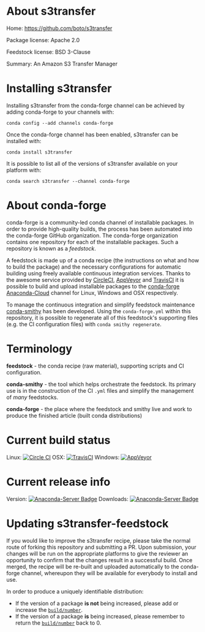 About s3transfer
================

Home: https://github.com/boto/s3transfer

Package license: Apache 2.0

Feedstock license: BSD 3-Clause

Summary: An Amazon S3 Transfer Manager



Installing s3transfer
=====================

Installing s3transfer from the conda-forge channel can be achieved by adding conda-forge to your channels with:

```
conda config --add channels conda-forge
```

Once the conda-forge channel has been enabled, s3transfer can be installed with:

```
conda install s3transfer
```

It is possible to list all of the versions of s3transfer available on your platform with:

```
conda search s3transfer --channel conda-forge
```


About conda-forge
=================

conda-forge is a community-led conda channel of installable packages.
In order to provide high-quality builds, the process has been automated into the
conda-forge GitHub organization. The conda-forge organization contains one repository 
for each of the installable packages. Such a repository is known as a *feedstock*.

A feedstock is made up of a conda recipe (the instructions on what and how to build
the package) and the necessary configurations for automatic building using freely
available continuous integration services. Thanks to the awesome service provided by
[CircleCI](https://circleci.com/), [AppVeyor](http://www.appveyor.com/)
and [TravisCI](https://travis-ci.org/) it is possible to build and upload installable
packages to the [conda-forge](https://anaconda.org/conda-forge)
[Anaconda-Cloud](http://docs.anaconda.org/) channel for Linux, Windows and OSX respectively.

To manage the continuous integration and simplify feedstock maintenance
[conda-smithy](http://github.com/conda-forge/conda-smithy) has been developed.
Using the ``conda-forge.yml`` within this repository, it is possible to regenerate all of
this feedstock's supporting files (e.g. the CI configuration files) with ``conda smithy regenerate``.


Terminology
===========

**feedstock** - the conda recipe (raw material), supporting scripts and CI configuration.

**conda-smithy** - the tool which helps orchestrate the feedstock.
                   Its primary use is in the construction of the CI ``.yml`` files
                   and simplify the management of *many* feedstocks.

**conda-forge** - the place where the feedstock and smithy live and work to
                  produce the finished article (built conda distributions)

Current build status
====================

Linux: [![Circle CI](https://circleci.com/gh/conda-forge/s3transfer-feedstock.svg?style=svg)](https://circleci.com/gh/conda-forge/s3transfer-feedstock)
OSX: [![TravisCI](https://travis-ci.org/conda-forge/s3transfer-feedstock.svg?branch=master)](https://travis-ci.org/conda-forge/s3transfer-feedstock) 
Windows: [![AppVeyor](https://ci.appveyor.com/api/projects/status/github/conda-forge/s3transfer-feedstock?svg=True)](https://ci.appveyor.com/project/conda-forge/s3transfer-feedstock/branch/master)

Current release info
====================
Version: [![Anaconda-Server Badge](https://anaconda.org/conda-forge/s3transfer/badges/version.svg)](https://anaconda.org/conda-forge/s3transfer)
Downloads: [![Anaconda-Server Badge](https://anaconda.org/conda-forge/s3transfer/badges/downloads.svg)](https://anaconda.org/conda-forge/s3transfer)


Updating s3transfer-feedstock
=============================

If you would like to improve the s3transfer recipe, please take the normal
route of forking this repository and submitting a PR. Upon submission, your changes will
be run on the appropriate platforms to give the reviewer an opportunity to confirm that the
changes result in a successful build. Once merged, the recipe will be re-built and uploaded
automatically to the conda-forge channel, whereupon they will be available for everybody to
install and use.

In order to produce a uniquely identifiable distribution:
 * If the version of a package **is not** being increased, please add or increase
   the [``build/number``](http://conda.pydata.org/docs/building/meta-yaml.html#build-number-and-string). 
 * If the version of a package **is** being increased, please remember to return
   the [``build/number``](http://conda.pydata.org/docs/building/meta-yaml.html#build-number-and-string)
   back to 0.
